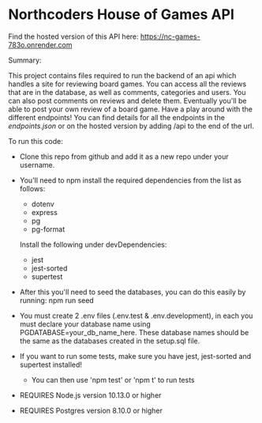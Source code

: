 # Northcoders House of Games API

Find the hosted version of this API here:
https://nc-games-783o.onrender.com

Summary:

This project contains files required to run the backend of an api which handles a site for reviewing board games. You can access all the reviews that are in the database, as well as comments, categories and users. You can also post comments on reviews and delete them. Eventually you'll be able to post your own review of a board game. Have a play around with the different endpoints! You can find details for all the endpoints in the *endpoints.json* or on the hosted version by adding /api to the end of the url.

To run this code:

- Clone this repo from github and add it as a new repo under your username.
- You'll need to npm install the required dependencies from the list as follows:
    - dotenv
    - express
    - pg
    - pg-format

    Install the following under devDependencies:
    - jest
    - jest-sorted
    - supertest

- After this you'll need to seed the databases, you can do this easily by running: npm run seed

- You must create 2 .env files (.env.test & .env.development), in each you must declare your database name using PGDATABASE=your_db_name_here. These database names should be the same as the databases created in the setup.sql file.

- If you want to run some tests, make sure you have jest, jest-sorted and supertest installed!
    - You can then use 'npm test' or 'npm t' to run tests 

- REQUIRES Node.js version 10.13.0 or higher
- REQUIRES Postgres version 8.10.0 or higher